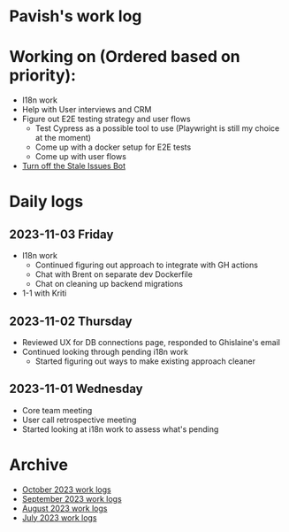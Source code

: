 # Pavish's work log

# Working on (Ordered based on priority):
* I18n work
* Help with User interviews and CRM
* Figure out E2E testing strategy and user flows
  - Test Cypress as a possible tool to use (Playwright is still my choice at the moment)
  - Come up with a docker setup for E2E tests
  - Come up with user flows
* [Turn off the Stale Issues Bot](https://github.com/centerofci/mathesar/issues/3142)

# Daily logs
## 2023-11-03 Friday
* I18n work
  - Continued figuring out approach to integrate with GH actions
  - Chat with Brent on separate dev Dockerfile
  - Chat on cleaning up backend migrations
* 1-1 with Kriti

## 2023-11-02 Thursday
* Reviewed UX for DB connections page, responded to Ghislaine's email
* Continued looking through pending i18n work
  - Started figuring out ways to make existing approach cleaner

## 2023-11-01 Wednesday
* Core team meeting
* User call retrospective meeting
* Started looking at i18n work to assess what's pending

# Archive
 - [October 2023 work logs](/team/worklogs/archive/2023-10/pavish.md)
 - [September 2023 work logs](/team/worklogs/archive/2023-09/pavish.md)
 - [August 2023 work logs](/team/worklogs/archive/2023-08/pavish.md)
 - [July 2023 work logs](/team/worklogs/archive/2023-07/pavish.md)
